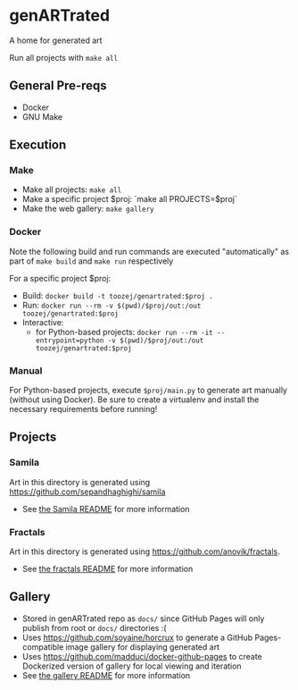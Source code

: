 # genARTrated
A home for generated art

Run all projects with `make all`

## General Pre-reqs
- Docker
- GNU Make

## Execution
### Make
- Make all projects: `make all`
- Make a specific project $proj: `make all PROJECTS=$proj`
- Make the web gallery: `make gallery`

### Docker
Note the following build and run commands are executed "automatically" as part of `make build` and `make run` respectively

For a specific project $proj:
- Build: `docker build -t toozej/genartrated:$proj .`
- Run: `docker run --rm -v $(pwd)/$proj/out:/out toozej/genartrated:$proj`
- Interactive:
	- for Python-based projects: `docker run --rm -it --entrypoint=python -v $(pwd)/$proj/out:/out toozej/genartrated:$proj`

### Manual
For Python-based projects, execute `$proj/main.py` to generate art manually (without using Docker). Be sure to create a virtualenv
and install the necessary requirements before running!

## Projects
### Samila
Art in this directory is generated using <https://github.com/sepandhaghighi/samila>
- See [the Samila README](./samila/README.md) for more information

### Fractals
Art in this directory is generated using <https://github.com/anovik/fractals>. 
- See [the fractals README](./fractals/README.md) for more information

## Gallery
- Stored in genARTrated repo as `docs/` since GitHub Pages will only publish from root or `docs/` directories :(
- Uses <https://github.com/soyaine/horcrux> to generate a GitHub Pages-compatible image gallery for displaying generated art
- Uses <https://github.com/madduci/docker-github-pages> to create Dockerized version of gallery for local viewing and iteration
- See [the gallery README](./docs/README.md) for more information
